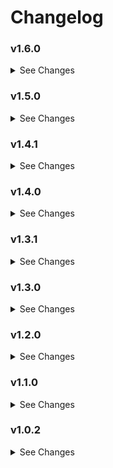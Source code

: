 # Changelog

### v1.6.0

<details><summary>See Changes</summary>

- Added ability to invert progress using `invert: true`.

</details>

### v1.5.0

<details><summary>See Changes</summary>

- Added support for timer entities as `source`. Timers will ignore custom `start` and `end` values.

</details>

### v1.4.1

<details><summary>See Changes</summary>

- Fixed issue where `start` and `end` values were not working with float values.

</details>

### v1.4.0

<details><summary>See Changes</summary>

- Added support for colours to be resolved using `var(--my-custom-variable)` in all ✨DER colour fields.

</details>

### v1.3.1

<details><summary>See Changes</summary>

- Use Bubble Card's automatic background colours when `background_color` is not set, instead of defaulting to
  `var(--bubble-icon-background-color)`.
  This fixes background colours based on entity states.

</details>

### v1.3.0

<details><summary>See Changes</summary>

- Removed `start_angle` configuration option, as it no longer makes sense with varying sizes.
  This will be superseded by a new option to offset the starting point in the future.
- Fixed border shape for buttons that are not always square/circular.

</details>

### v1.2.0

<details><summary>See Changes</summary>

- Added automatic border radius matching based on CSS variables (`--bubble-icon-border-radius`,
  `--bubble-border-radius`)
- Added support for custom border radius per button using `border_radius` configuration option
- Added support for custom start angle per button using `start_angle` configuration option

</details>

### v1.1.0

<details><summary>See Changes</summary>

- Added support for `background_color` and `remaining_color` YAML fields in place of `backcolor` and `remainingcolor`.
  Old values will still work, but new fields will take priority.
- Fixed editor missing `remaining_color` options.

</details>

### v1.0.2

<details><summary>See Changes</summary>

- Fixed issue with code referring to `source` field as `entity`. Kept
  backwards compatibility with `entity`, but `source` is the correct value and will be provided by the editor.
- Updated README examples to match `source` usage.

</details>

